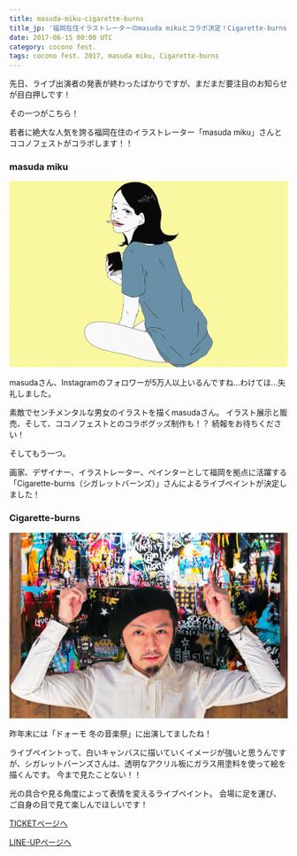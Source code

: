 ```yaml
---
title: masuda-miku-cigarette-burns
title_jp: '福岡在住イラストレーターのmasuda mikuとコラボ決定！Cigarette-burnsによるライブペイントも開催'
date: 2017-06-15 00:00 UTC
category: cocono fest.
tags: cocono fest. 2017, masuda miku, Cigarette-burns
---
```


先日、ライブ出演者の発表が終わったばかりですが、まだまだ要注目のお知らせが目白押しです！

その一つがこちら！

若者に絶大な人気を誇る福岡在住のイラストレーター「masuda miku」さんとココノフェストがコラボします！！

### masuda miku
[![](./images/masuda-miku.jpg)](/lineup/2017/art/masuda-miku)

masudaさん、Instagramのフォロワーが5万人以上いるんですね...わけてほ...失礼しました。

素敵でセンチメンタルな男女のイラストを描くmasudaさん。
イラスト展示と販売、そして、ココノフェストとのコラボグッズ制作も！？
続報をお待ちください！

<p class="mb-50"></p>

そしてもう一つ。

画家、デザイナー、イラストレーター、ペインターとして福岡を拠点に活躍する「Cigarette-burns（シガレットバーンズ）」さんによるライブペイントが決定しました！

### Cigarette-burns
[![](./images/cigarette-burns.jpg)](/lineup/2017/art/cigarette-burns)

昨年末には「ドォーモ 冬の音楽祭」に出演してましたね！

ライブペイントって、白いキャンバスに描いていくイメージが強いと思うんですが、シガレットバーンズさんは、透明なアクリル板にガラス用塗料を使って絵を描くんです。
今まで見たことない！！

光の具合や見る角度によって表情を変えるライブペイント。
会場に足を運び、ご自身の目で見て楽しんでほしいです！

<p class="mb-50"></p>

<a href="/ticket.html" class="page-movement">TICKETページへ</a>

<p class="mb-30"></p>

<a href="/lineup.html" class="page-movement">LINE-UPページへ</a>